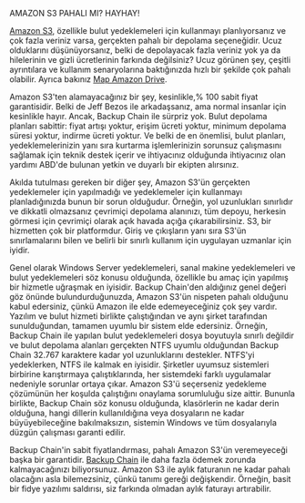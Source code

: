 AMAZON S3 PAHALI MI? HAYHAY!

[Amazon S3](https://backupchain.com/en/drivemaker/), özellikle bulut yedeklemeleri için kullanmayı planlıyorsanız ve çok fazla veriniz varsa, gerçekten pahalı bir depolama seçeneğidir. Ucuz olduklarını düşünüyorsanız, belki de depolayacak fazla veriniz yok ya da hilelerinin ve gizli ücretlerinin farkında değilsiniz? Ucuz görünen şey, çeşitli ayrıntılara ve kullanım senaryolarına baktığınızda hızlı bir şekilde çok pahalı olabilir. Ayrıca bakınız [Map Amazon Drive](https://doctorpapadopoulos.com/map-amazon-s3-bucket-as-a-real-drive/).

Amazon S3'ten alamayacağınız bir şey, kesinlikle,% 100 sabit fiyat garantisidir. Belki de Jeff Bezos ile arkadaşsanız, ama normal insanlar için kesinlikle hayır. Ancak, Backup Chain ile sürpriz yok. Bulut depolama planları sabittir: fiyat artışı yoktur, erişim ücreti yoktur, minimum depolama süresi yoktur, indirme ücreti yoktur. Ve belki de en önemlisi, bulut planları, yedeklemelerinizin yanı sıra kurtarma işlemlerinizin sorunsuz çalışmasını sağlamak için teknik destek içerir ve ihtiyacınız olduğunda ihtiyacınız olan yardımı ABD'de bulunan yetkin ve duyarlı bir ekipten alırsınız.

Akılda tutulması gereken bir diğer şey, Amazon S3'ün gerçekten yedeklemeler için yapılmadığı ve yedeklemeler için kullanmayı planladığınızda bunun bir sorun olduğudur. Örneğin, yol uzunlukları sınırlıdır ve dikkatli olmazsanız çevrimiçi depolama alanınızı, tüm depoyu, herkesin görmesi için çevrimiçi olarak açık havada açığa çıkarabilirsiniz. S3, bir hizmetten çok bir platformdur. Giriş ve çıkışların yanı sıra S3'ün sınırlamalarını bilen ve belirli bir sınırlı kullanım için uygulayan uzmanlar için iyidir.

Genel olarak Windows Server yedeklemeleri, sanal makine yedeklemeleri ve bulut yedeklemeleri söz konusu olduğunda, özellikle bu amaç için yapılmış bir hizmetle uğraşmak en iyisidir. Backup Chain'den aldığınız genel değeri göz önünde bulundurduğunuzda, Amazon S3'ün nispeten pahalı olduğunu kabul edersiniz, çünkü Amazon ile elde edemeyeceğiniz çok şey vardır. Yazılım ve bulut hizmeti birlikte çalıştığından ve aynı şirket tarafından sunulduğundan, tamamen uyumlu bir sistem elde edersiniz. Örneğin, Backup Chain ile yapılan bulut yedeklemeleri dosya boyutuyla sınırlı değildir ve bulut depolama alanları gerçekten NTFS uyumlu olduğundan Backup Chain 32.767 karaktere kadar yol uzunluklarını destekler. NTFS'yi yedeklerken, NTFS ile kalmak en iyisidir. Şirketler uyumsuz sistemleri birbirine karıştırmaya çalıştıklarında, her sistemdeki farklı uygulamalar nedeniyle sorunlar ortaya çıkar. Amazon S3'ü seçerseniz yedekleme çözümünün her koşulda çalıştığını onaylama sorumluluğu size aittir. Bununla birlikte, Backup Chain söz konusu olduğunda, klasörlerin ne kadar derin olduğuna, hangi dillerin kullanıldığına veya dosyaların ne kadar büyüyebileceğine bakılmaksızın, sistemin Windows ve tüm dosyalarıyla düzgün çalışması garanti edilir.

Backup Chain'in sabit fiyatlandırması, pahalı Amazon S3'ün veremeyeceği başka bir garantidir. [Backup Chain](https://backupchain.com) ile daha fazla ödemek zorunda kalmayacağınızı biliyorsunuz. Amazon S3 ile aylık faturanın ne kadar pahalı olacağını asla bilemezsiniz, çünkü tanımı gereği değişkendir. Örneğin, basit bir fidye yazılımı saldırısı, siz farkında olmadan aylık faturayı artırabilir.
